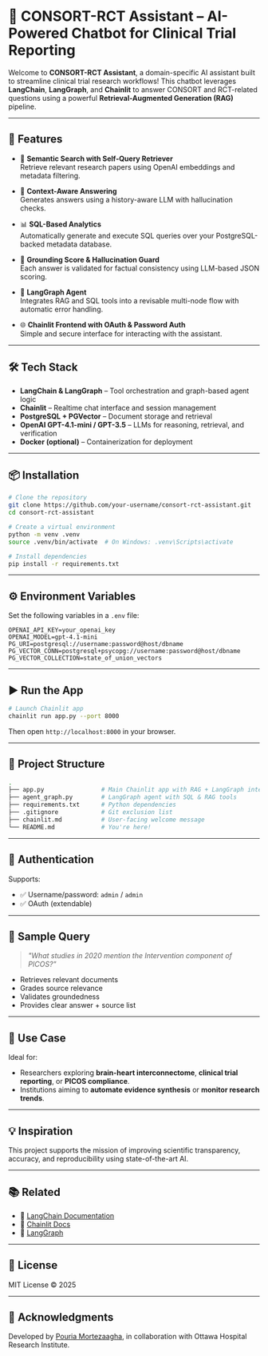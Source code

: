 # 📑 CONSORT-RCT Assistant – AI-Powered Chatbot for Clinical Trial Reporting

Welcome to **CONSORT-RCT Assistant**, a domain-specific AI assistant built to streamline clinical trial research workflows! This chatbot leverages **LangChain**, **LangGraph**, and **Chainlit** to answer CONSORT and RCT-related questions using a powerful **Retrieval-Augmented Generation (RAG)** pipeline.

---

## 🚀 Features

- 🔎 **Semantic Search with Self-Query Retriever**  
  Retrieve relevant research papers using OpenAI embeddings and metadata filtering.

- 🧠 **Context-Aware Answering**  
  Generates answers using a history-aware LLM with hallucination checks.

- 📊 **SQL-Based Analytics**  
  Automatically generate and execute SQL queries over your PostgreSQL-backed metadata database.

- 🧪 **Grounding Score & Hallucination Guard**  
  Each answer is validated for factual consistency using LLM-based JSON scoring.

- 🔄 **LangGraph Agent**  
  Integrates RAG and SQL tools into a revisable multi-node flow with automatic error handling.

- 🌐 **Chainlit Frontend with OAuth & Password Auth**  
  Simple and secure interface for interacting with the assistant.

---

## 🛠️ Tech Stack

- **LangChain & LangGraph** – Tool orchestration and graph-based agent logic  
- **Chainlit** – Realtime chat interface and session management  
- **PostgreSQL + PGVector** – Document storage and retrieval  
- **OpenAI GPT-4.1-mini / GPT-3.5** – LLMs for reasoning, retrieval, and verification  
- **Docker (optional)** – Containerization for deployment  

---

## 📦 Installation

```bash
# Clone the repository
git clone https://github.com/your-username/consort-rct-assistant.git
cd consort-rct-assistant

# Create a virtual environment
python -m venv .venv
source .venv/bin/activate  # On Windows: .venv\Scripts\activate

# Install dependencies
pip install -r requirements.txt
```

---

## ⚙️ Environment Variables

Set the following variables in a `.env` file:

```env
OPENAI_API_KEY=your_openai_key
OPENAI_MODEL=gpt-4.1-mini
PG_URI=postgresql://username:password@host/dbname
PG_VECTOR_CONN=postgresql+psycopg://username:password@host/dbname
PG_VECTOR_COLLECTION=state_of_union_vectors
```

---

## ▶️ Run the App

```bash
# Launch Chainlit app
chainlit run app.py --port 8000
```

Then open `http://localhost:8000` in your browser.

---

## 📁 Project Structure

```bash
.
├── app.py                # Main Chainlit app with RAG + LangGraph integration
├── agent_graph.py        # LangGraph agent with SQL & RAG tools
├── requirements.txt      # Python dependencies
├── .gitignore            # Git exclusion list
├── chainlit.md           # User-facing welcome message
└── README.md             # You're here!
```

---

## 🔐 Authentication

Supports:

- ✅ Username/password: `admin` / `admin`  
- ✅ OAuth (extendable)

---

## 🧠 Sample Query

> *"What studies in 2020 mention the Intervention component of PICOS?"*

- Retrieves relevant documents
- Grades source relevance
- Validates groundedness
- Provides clear answer + source list

---

## 🧬 Use Case

Ideal for:

- Researchers exploring **brain-heart interconnectome**, **clinical trial reporting**, or **PICOS compliance**.
- Institutions aiming to **automate evidence synthesis** or **monitor research trends**.

---

## 💡 Inspiration

This project supports the mission of improving scientific transparency, accuracy, and reproducibility using state-of-the-art AI.

---

## 📚 Related

- 🔗 [LangChain Documentation](https://docs.langchain.com)
- 🔗 [Chainlit Docs](https://docs.chainlit.io)
- 🔗 [LangGraph](https://github.com/langchain-ai/langgraph)

---

## 📄 License

MIT License © 2025

---

## 🙌 Acknowledgments

Developed by [Pouria Mortezaagha](https://www.linkedin.com/in/pouria-mortezaagha/), in collaboration with Ottawa Hospital Research Institute.